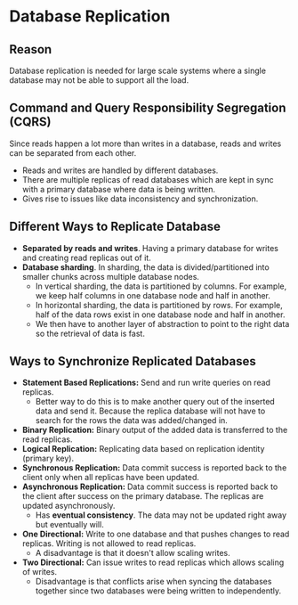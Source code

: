 # Database Replication

## Reason

Database replication is needed for large scale systems where a single database may not be able to support all the load.

## Command and Query Responsibility Segregation (CQRS)

Since reads happen a lot more than writes in a database, reads and writes can be separated from each other.

- Reads and writes are handled by different databases.
- There are multiple replicas of read databases which are kept in sync with a primary database where data is being written.
- Gives rise to issues like data inconsistency and synchronization.

## Different Ways to Replicate Database

- **Separated by reads and writes**. Having a primary database for writes and creating read replicas out of it.
- **Database sharding**. In sharding, the data is divided/partitioned into smaller chunks across multiple database nodes.
  - In vertical sharding, the data is partitioned by columns. For example, we keep half columns in one database node and half in another.
  - In horizontal sharding, the data is partitioned by rows. For example, half of the data rows exist in one database node and half in another.
  - We then have to another layer of abstraction to point to the right data so the retrieval of data is fast.

## Ways to Synchronize Replicated Databases

- **Statement Based Replications:** Send and run write queries on read replicas.
  - Better way to do this is to make another query out of the inserted data and send it. Because the replica database will not have to search for the rows the data was added/changed in.
- **Binary Replication:** Binary output of the added data is transferred to the read replicas.
- **Logical Replication:** Replicating data based on replication identity (primary key).
- **Synchronous Replication:** Data commit success is reported back to the client only when all replicas have been updated.
- **Asynchronous Replication:** Data commit success is reported back to the client after success on the primary database. The replicas are updated asynchronously.
  - Has **eventual consistency**. The data may not be updated right away but eventually will.
- **One Directional:** Write to one database and that pushes changes to read replicas. Writing is not allowed to read replicas.
  - A disadvantage is that it doesn't allow scaling writes.
- **Two Directional:** Can issue writes to read replicas which allows scaling of writes.
  - Disadvantage is that conflicts arise when syncing the databases together since two databases were being written to independently.

